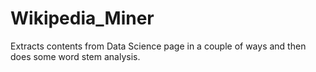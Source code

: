 # Wikipedia_Miner
Extracts contents from Data Science page in a couple of ways and then does some word stem analysis.
